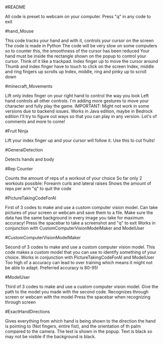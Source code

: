 #README

All code is preset to webcam on your computer.
Press "q" in any code to exit

#hand_Mouse

This code tracks your hand and with it, controls your cursor on the screen
The code is made in Python
The code will be very slow on some computers so to counter this, the smoothness of the cursor has been reduced
Your hand must be inside the rectangle shown on the popup to control your cursor. Think of it like a trackpad.
Index finger up to move the cursor around
Thumb and index finger have to touch to click on the screen
Index, middle and ring fingers up scrolls up
Index, middle, ring and pinky up to scroll down


#minecraft_Movements

Lift only index finger on your right hand to control the way you look
Left hand controls all other controls.
I'm adding more gestures to move your character and fully play the game.
IMPORTANT: Might not work in some versions due to backend issues. Works in Java edition, maybe in Bedrock edition
I'll try to figure out ways so that you can play in any version.
Lot's of comments and more to come!


#Fruit Ninja

Lift your index finger up and your cursor will follow it. Use this to cut fruits!


#GeneralDetection

Detects hands and body


#Rep Counter

Counts the amount of reps of a workout of your choice
So far only 2 workouts possible: Forearm curls and lateral raises
Shows the amount of reps per arm
"q" to quit the code

#PictureTakingCodeForAI

First of 3 codes to make and use a custom computer vision model.
Can take pictures of your screen or webcam and save them to a file.
Make sure the data has the same background in every image you take for maximum accuracy!
Press the spacebar to take a screenshot and "q" to exit
Works in conjunction with CustomComputerVisionModelMaker and ModelUser

#CustomComputerVisionModelMaker

Second of 3 codes to make and use a custom computer vision model.
This code makes a custom model that you can use to identify something of your choice.
Works in conjunction with PictureTakingCodeForAI and ModelUser
Too high of a accuracy can lead to over training which means it might not be able to adapt. Preferred accuracy is 80-95!

#ModelUser

Third of 3 codes to make and use a custom computer vision model.
Give the path to the model you made with the second code.
Recognizes through screen or webcam with the model
Press the spacebar when recognizing through screen

#ExactHandDirections

Gives everything from which hand is being shown to the direction the hand is pointing to (Not fingers, entire fist), and the orientation of th palm compared to the camera. The text is shown in the popup.
Text is black so may not be visible if the background is black.
